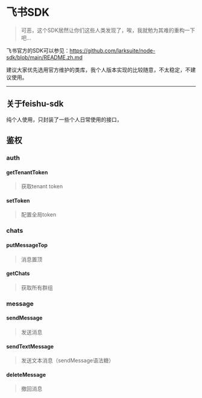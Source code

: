 # 飞书SDK

> 可恶，这个SDK居然让你们这些人类发现了，唉，我就勉为其难的重构一下吧...

飞书官方的SDK可以参见：https://github.com/larksuite/node-sdk/blob/main/README.zh.md

建议大家优先选用官方维护的类库，我个人版本实现的比较随意，不太稳定，不建议使用。

---
## 关于feishu-sdk
纯个人使用，只封装了一些个人日常使用的接口，


## 鉴权

### auth
#### getTenantToken
> 获取tenant token

#### setToken
> 配置全局token

### chats
#### putMessageTop
> 消息置顶
#### getChats
> 获取所有群组

### message
#### sendMessage
> 发送消息
#### sendTextMessage
> 发送文本消息（sendMessage语法糖）
#### deleteMessage
> 撤回消息